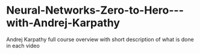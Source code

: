 # Neural-Networks-Zero-to-Hero---with-Andrej-Karpathy
Andrej Karpathy full course overview with short description of what is done in each video
